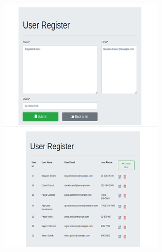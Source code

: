 

<img src="demo/static/images/include.png" alt="view"	width="700" height="400" /> 


<img src="demo/static/images/list.png" alt="view"	width="700" height="400" /> 
